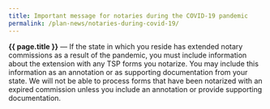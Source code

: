 ```yaml
---
title: Important message for notaries during the COVID-19 pandemic
permalink: /plan-news/notaries-during-covid-19/
---
```


**{{ page.title }}** &#8212; If the state in which you reside has extended notary commissions as a result of the pandemic, you must include information about the extension with any TSP forms you notarize. You may include this information as an annotation or as supporting documentation from your state. We will not be able to process forms that have been notarized with an expired commission unless you include an annotation or provide supporting documentation.
